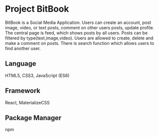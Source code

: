 # Project BitBook

BitBook is a Social Media Application. Users can create an account, post image, video, or text posts, comment on other users posts, update profile. The central page is feed, which shows posts by all users. Posts can be filtered by type(text,image,video). Users are allowed to create, delete and make a comment on posts. There is search function which allows users to find another user.

## Language
HTML5, CSS3, JavaScript (ES6)

## Framework
React, MaterializeCSS

## Package Manager
npm
 
